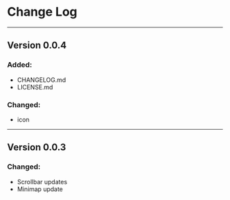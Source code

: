 # Change Log

---
## Version 0.0.4

### Added:
- CHANGELOG.md
- LICENSE.md

### Changed:
- icon

---
## Version 0.0.3

### Changed:
- Scrollbar updates
- Minimap update
